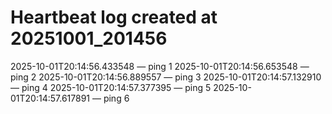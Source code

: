 # Heartbeat log created at 20251001_201456
2025-10-01T20:14:56.433548 — ping 1
2025-10-01T20:14:56.653548 — ping 2
2025-10-01T20:14:56.889557 — ping 3
2025-10-01T20:14:57.132910 — ping 4
2025-10-01T20:14:57.377395 — ping 5
2025-10-01T20:14:57.617891 — ping 6
